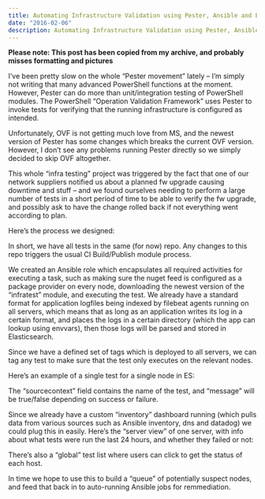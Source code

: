 ```yaml
---
title: Automating Infrastructure Validation using Pester, Ansible and Elasticsearch
date: "2016-02-06"
description: Automating Infrastructure Validation using Pester, Ansible and Elasticsearch
---
```


**Please note: This post has been copied from my archive, and probably misses formatting and pictures**

I’ve been pretty slow on the whole “Pester movement” lately – I’m simply not writing that many advanced PowerShell functions at the moment. However, Pester can do more than unit/integration testing of PowerShell modules. The PowerShell “Operation Validation Framework” uses Pester to invoke tests for verifying that the running infrastructure is configured as intended.

Unfortunately, OVF is not getting much love from MS, and the newest version of Pester has some changes which breaks the current OVF version. However, I don’t see any problems running Pester directly so we simply decided to skip OVF altogether.

This whole “infra testing” project was triggered by the fact that one of our network suppliers notified us about a planned fw upgrade causing downtime and stuff – and we found ourselves needing to perform a large number of tests in a short period of time to be able to verify the fw upgrade, and possibly ask to have the change rolled back if not everything went according to plan.

Here’s the process we designed:


In short, we have all tests in the same (for now) repo. Any changes to this repo triggers the usual CI Build/Publish module process.

We created an Ansible role which encapsulates all required activities for executing a task, such as making sure the nuget feed is configured as a package provider on every node, downloading the newest version of the “infratest” module, and executing the test. We already have a standard format for application logfiles being indexed by filebeat agents running on all servers, which means that as long as an application writes its log in a certain format, and places the logs in a certain directory (which the app can lookup using envvars), then those logs will be parsed and stored in Elasticsearch.

Since we have a defined set of tags which is deployed to all servers, we can tag any test to make sure that the test only executes on the relevant nodes.

Here’s an example of a single test for a single node in ES:


The “sourcecontext” field contains the name of the test, and “message” will be true/false depending on success or failure.

Since we already have a custom “inventory” dashboard running (which pulls data from various sources such as Ansible inventory, dns and datadog) we could plug this in easily. Here’s the “server view” of one server, with info about what tests were run the last 24 hours, and whether they failed or not:



There’s also a “global” test list where users can click to get the status of each host.

In time we hope to use this to build a “queue” of potentially suspect nodes, and feed that back in to auto-running Ansible jobs for remmediation.